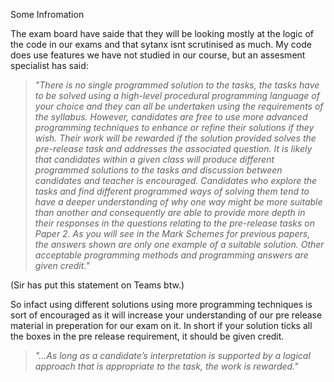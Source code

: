 Some Infromation

The exam board have saide that they will be looking mostly at the logic of the code in our exams and that sytanx isnt scrutinised as much.
My code does use features we have not studied in our course, but an assesment specialist has said: 

  >*"There is no single programmed solution to the tasks, the tasks have to be solved using a high-level procedural programming language   of    your choice and they can all be undertaken using the requirements of the syllabus. However, candidates are free to use more advanced      programming techniques to enhance or refine their solutions if they wish. Their work will be rewarded if the solution provided solves      the   pre-release task and addresses the associated question. It is likely that candidates within a given class will produce different    programmed solutions to the tasks and discussion between candidates and teacher is encouraged. Candidates who explore the tasks and        find  different programmed ways of solving them tend to have a deeper understanding of why one way might be more suitable than another    and consequently are able to provide more depth in their responses in the questions relating to the pre-release tasks on Paper 2. As      you will see in the Mark Schemes for previous papers, the answers shown are only one example of a suitable solution. Other acceptable      programming    methods and programming answers are given credit."* 
  
(Sir has put this statement on Teams btw.)

So infact using different solutions using more programming techniques is sort of encouraged as it will increase your understanding of our pre release material in preperation for our exam on it.
In short if your solution ticks all the boxes in the pre release requirement, it should be given credit.

  > *"...As long as a candidate’s interpretation is supported by a logical approach that is appropriate to the task, the work is            rewarded."*
